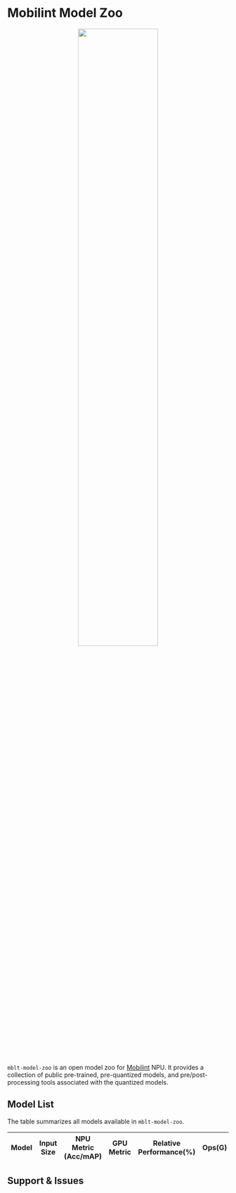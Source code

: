 Mobilint Model Zoo
========================

<div align="center">
<p>
 <a href="https://www.mobilint.com/" target="_blank">
<img src="assets/Mobilint_Logo_Primary.png" width="60%"/>
</a>
</p>
</div>

`mblt-model-zoo` is an open model zoo for [Mobilint](https://www.mobilint.com/) NPU. It provides a collection of public pre-trained, pre-quantized models, and pre/post-processing tools associated with the quantized models.

## Model List
The table summarizes all models available in `mblt-model-zoo`. 

| Model | Input Size | NPU Metric (Acc/mAP) | GPU Metric|Relative Performance(%)| Ops(G) |Source|
|-------|------------|----------------------|-----------|--------------------|--------|------|

## Support & Issues
